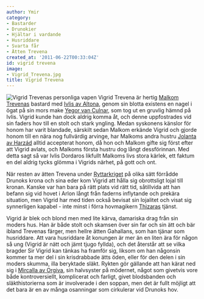 ```yaml
---
author: Ymir
category:
- Bastarder
- Drunokier
- Hjältar i vardande
- Husriddare
- Svarta får
- Ätten Trevena
created_at: '2011-06-22T00:33:04Z'
id: vigrid trevena
image:
- Vigrid_Trevena.jpg
title: Vigrid Trevena
---
```

![Vigrid Trevenas personliga vapen] Vigrid Trevena är hertig [Malkom Trevenas] bastard med [Ivlis av Altona], genom sin blotta existens en nagel i ögat på sin mors make [Yegor van Culnar], som tog ut en gruvlig hämnd på Ivlis. Vigrid kunde han dock aldrig komma åt, och denne uppfostrades vid sin faders hov till en stolt och stark yngling. Medan syskonens känslor för honom har varit blandade, särskilt sedan Malkom erkände Vigrid och gjorde honom till en nära nog fullvärdig arvinge, har Malkoms andra hustru [Jolanta av Harzád] alltid accepterat honom, då hon och Malkom gifte sig först efter att Vigrid avlats, och Malkoms första hustru dog långt dessförinnan. Med detta sagt så var Ivlis Dordaros likfullt Malkoms livs stora kärlek, ett faktum en del aldrig tycks glömma i Vigrids närhet, på gott och ont.

När resten av ätten Trevena under [Ryttarkriget] på olika sätt förrådde Drunoks krona och sina eder kom Vigrid att hålla sig obrottsligt lojal till kronan. Kanske var han bara på rätt plats vid rätt tid, såtillvida att han befann sig vid hovet i Arlon långt från faderns inflytande och prekära situation, men Vigrid har med tiden också bevisat sin lojalitet och visat sig synnerligen kapabel - inte minst i förra hovmagikern [Thizaras] tjänst.

Vigrid är blek och blond men med lite kärva, damariska drag från sin moders hus. Han är både stolt och skamsen över sin far och sin ätt och bär ibland Trevenas färger, men hellre ätten Gahallans, som han tjänar som husriddare. Att vara husriddare åt konungen är mer än en liten ära för någon så ung (Vigrid är nätt och jämt tjugo fyllda), och det återstår att se vilka bragder Sir Vigrid kan tänkas ha framför sig, liksom om han någonsin kommer ta mer del i sin krisdrabbade ätts öden, eller för den delen i sin moders skumma, illa beryktade släkt. Rykten gör gällande att han kärat ned sig i [Mircalla av Orgiva], sin halvsyster på mödernet, något som givetvis vore både kontroversiellt, komplicerat och farligt, givet blodsbanden och släkthistorierna som är involverade i den soppan, men det är fullt möjligt att det bara är en av många osanningar som cirkulerar vid Drunoks hov.

  [Vigrid Trevenas personliga vapen]: Vigrid_Trevena.jpg "Vigrid Trevenas personliga vapen"
  [Malkom Trevenas]: Malkom_Trevena
  [Ivlis av Altona]: Ivlis_av_Altona
  [Yegor van Culnar]: Yegor_van_Culnar
  [Jolanta av Harzád]: Jolanta_av_Harzád
  [Ryttarkriget]: Ryttarkriget
  [Thizaras]: Thizara
  [Mircalla av Orgiva]: Mircalla_av_Orgiva